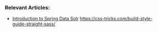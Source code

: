 ### Relevant Articles:
- [Introduction to Spring Data Solr](http://www.baeldung.com/spring-data-solr)
https://css-tricks.com/build-style-guide-straight-sass/
